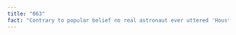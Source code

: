 ```yaml
---
title: "063"
fact: "Contrary to popular belief no real astronaut ever uttered 'Houston, we have a problem' — Tom Hanks only said that in the movie 'Apollo 13'."
---
```


